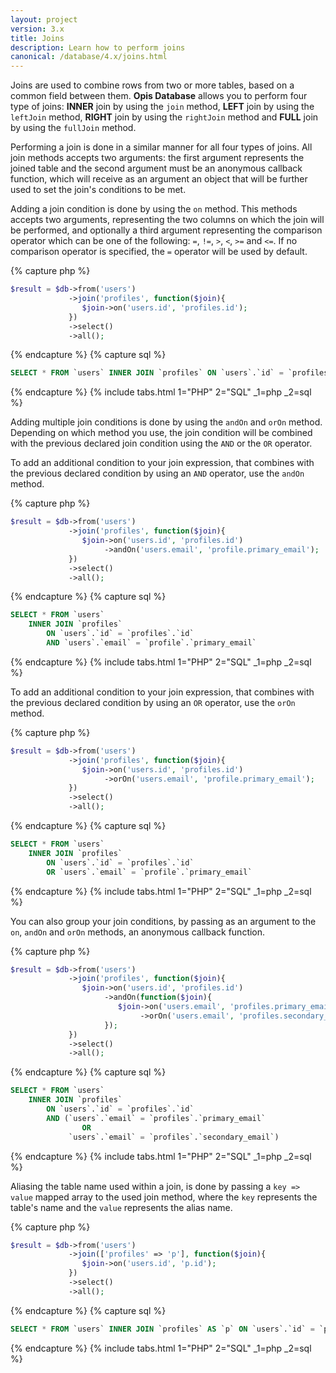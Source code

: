```yaml
---
layout: project
version: 3.x
title: Joins
description: Learn how to perform joins
canonical: /database/4.x/joins.html
---
```


Joins are used to combine rows from two or more tables, based on a common field between them.
**Opis Database** allows you to perform four type of joins: **INNER** join by using the `join` method,
**LEFT** join by using the `leftJoin` method, **RIGHT** join by using the `rightJoin` method 
and **FULL** join by using the `fullJoin` method.

Performing a join is done in a similar manner for all four types of joins. 
All join methods accepts two arguments: the first argument represents the joined table 
and the second argument must be an anonymous callback function, which will receive as an argument
an object that will be further used to set the join's conditions to be met.

Adding a join condition is done by using the `on` method. This methods accepts 
two arguments, representing the two columns on which the join will be performed, 
and optionally a third argument representing the comparison operator which 
can be one of the following: `=`, `!=`, `>`, `<`, `>=` and `<=`. 
If no comparison operator is specified, the `=` operator will be used by default.

{% capture php %}
```php
$result = $db->from('users')
             ->join('profiles', function($join){
                $join->on('users.id', 'profiles.id');
             })
             ->select()
             ->all();
```
{% endcapture %}
{% capture sql %}
```sql
SELECT * FROM `users` INNER JOIN `profiles` ON `users`.`id` = `profiles`.`id`
```
{% endcapture %}
{% include tabs.html 1="PHP" 2="SQL" _1=php _2=sql %}

Adding multiple join conditions is done by using the `andOn` and `orOn` method. 
Depending on which method you use, the join condition will be combined with the 
previous declared join condition using the `AND` or the `OR` operator.

To add an additional condition to your join expression, that combines with 
the previous declared condition by using an `AND` operator, use the `andOn` method.

{% capture php %}
```php
$result = $db->from('users')
             ->join('profiles', function($join){
                $join->on('users.id', 'profiles.id')
                     ->andOn('users.email', 'profile.primary_email');
             })
             ->select()
             ->all();
```
{% endcapture %}
{% capture sql %}
```sql
SELECT * FROM `users`
    INNER JOIN `profiles`
        ON `users`.`id` = `profiles`.`id`
        AND `users`.`email` = `profile`.`primary_email`
```
{% endcapture %}
{% include tabs.html 1="PHP" 2="SQL" _1=php _2=sql %}

To add an additional condition to your join expression, that combines with the previous 
declared condition by using an `OR` operator, use the `orOn` method.

{% capture php %}
```php
$result = $db->from('users')
             ->join('profiles', function($join){
                $join->on('users.id', 'profiles.id')
                     ->orOn('users.email', 'profile.primary_email');
             })
             ->select()
             ->all();
```
{% endcapture %}
{% capture sql %}
```sql
SELECT * FROM `users`
    INNER JOIN `profiles`
        ON `users`.`id` = `profiles`.`id`
        OR `users`.`email` = `profile`.`primary_email`
```
{% endcapture %}
{% include tabs.html 1="PHP" 2="SQL" _1=php _2=sql %}

You can also group your join conditions, by passing as an argument to the 
`on`, `andOn` and `orOn` methods, an anonymous callback function.

{% capture php %}
```php
$result = $db->from('users')
             ->join('profiles', function($join){
                $join->on('users.id', 'profiles.id')
                     ->andOn(function($join){
                        $join->on('users.email', 'profiles.primary_email')
                             ->orOn('users.email', 'profiles.secondary_email');
                     });
             })
             ->select()
             ->all();
```
{% endcapture %}
{% capture sql %}
```sql
SELECT * FROM `users`
    INNER JOIN `profiles`
        ON `users`.`id` = `profiles`.`id`
        AND (`users`.`email` = `profiles`.`primary_email`
                OR
             `users`.`email` = `profiles`.`secondary_email`)
```
{% endcapture %}
{% include tabs.html 1="PHP" 2="SQL" _1=php _2=sql %}

Aliasing the table name used within a join, is done by passing a `key => value` 
mapped array to the used join method, where the `key` represents the table's name 
and the `value` represents the alias name.

{% capture php %}
```php
$result = $db->from('users')
             ->join(['profiles' => 'p'], function($join){
                $join->on('users.id', 'p.id');
             })
             ->select()
             ->all();
```
{% endcapture %}
{% capture sql %}
```sql
SELECT * FROM `users` INNER JOIN `profiles` AS `p` ON `users`.`id` = `p`.`id`
```
{% endcapture %}
{% include tabs.html 1="PHP" 2="SQL" _1=php _2=sql %}

